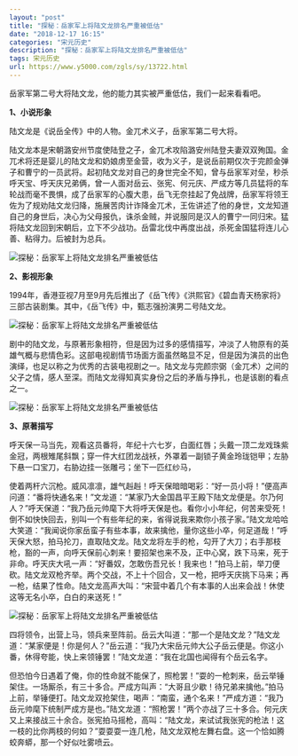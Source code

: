 ```yaml
---
layout: "post"
title: "探秘：岳家军上将陆文龙排名严重被低估"
date: "2018-12-17 16:15"
categories: "宋元历史"
description: "探秘：岳家军上将陆文龙排名严重被低估"
tags: 宋元历史
url: https://www.y5000.com/zgls/sy/13722.html
---
```






岳家军第二号大将陆文龙，他的能力其实被严重低估，我们一起来看看吧。

**1、小说形象**

陆文龙是《说岳全传》中的人物。金兀术义子，岳家军第二号大将。

陆文龙本是宋朝潞安州节度使陆登之子，金兀术攻陷潞安州陆登夫妻双双殉国。金兀术将还是婴儿的陆文龙和奶娘虏至金营，收为义子，是说岳前期仅次于完颜金弹子和曹宁的一员武将。起初陆文龙对自己的身世完全不知，曾与岳家军对垒，秒杀呼天宝、呼天庆兄弟俩，曾一人面对岳云、张宪、何元庆、严成方等几员猛将的车轮战而毫不畏惧，成了岳家军的心腹大患，岳飞无奈挂起了免战牌，岳家军将领王佐为了规劝陆文龙归降，施展苦肉计诈降金兀术，王佐讲述了他的身世，文龙知道自己的身世后，决心为父母报仇，诛杀金贼，并说服同是汉人的曹宁一同归宋。猛将陆文龙回到宋朝后，立下不少战功。岳雷北伐中再度出战，杀死金国猛将连儿心善、粘得力。后被封为总兵。

![探秘：岳家军上将陆文龙排名严重被低估](/uploads/allimg/170216/6-1F216094951956.JPG)

**2、影视形象**

1994年，香港亚视7月至9月先后推出了《岳飞传》《洪熙官》《碧血青天杨家将》三部古装剧集。其中，《岳飞传》中，甄志强扮演男二号陆文龙。

![探秘：岳家军上将陆文龙排名严重被低估](/uploads/allimg/170216/6-1F2160950249C.JPG)

剧中的陆文龙，与原著形象相符，但是因为过多的感情描写，冲淡了人物原有的英雄气概与悲情色彩。这部电视剧情节场面方面虽然略显不足，但是因为演员的出色演绎，也足以称之为优秀的古装电视剧之一。陆文龙与完颜宗弼（金兀术）之间的父子之情，感人至深。而陆文龙得知真实身份之后的矛盾与挣扎，也是该剧的看点之一。

![探秘：岳家军上将陆文龙排名严重被低估](/uploads/allimg/170216/6-1F216095053F6.JPG)

**3、原著描写**

呼天保一马当先，观看这员番将，年纪十六七岁，白面红唇；头戴一顶二龙戏珠紫金冠，两根雉尾斜飘；穿一件大红团龙战袄，外罩着一副锁子黄金玲珑铠甲；左胁下悬一口宝刀，右胁边挂一张雕弓；坐下一匹红纱马，

使着两杆六沉枪。威风凛凛，雄气赳赳！呼天保暗暗喝彩：“好一员小将！”便高声问道：“番将快通名来！”文龙道：“某家乃大金国昌平王殿下陆文龙便是。尔乃何人？”呼天保道：“我乃岳元帅麾下大将呼天保是也。看你小小年纪，何苦来受死！倒不如快快回去，别叫一个有些年纪的来，省得说我来欺你小孩子家。”陆文龙哈哈大笑道：“我闻说你家岳蛮子有些本事，故来擒他，量你这些小卒，何足道哉！”呼天保大怒，拍马抡刀，直取陆文龙。陆文龙将左手的枪，勾开了大刀；右手那枝枪，豁的一声，向呼天保前心刺来！要招架也来不及，正中心窝，跌下马来，死于非命。呼天庆大吼一声：“好番奴，怎敢伤吾兄长！我来也！”拍马上前，举刀便砍。陆文龙双枪齐举。两个交战，不上十个回合，又一枪，把呼天庆挑下马来；再一枪，结果了性命。陆文龙高声大叫：“宋营中着几个有本事的人出来会战！休使这等无名小卒，白白的来送死！”

![探秘：岳家军上将陆文龙排名严重被低估](/uploads/allimg/170216/6-1F216095133U8.JPG)

四将领令，出营上马，领兵来至阵前。岳云大叫道：“那一个是陆文龙？”陆文龙道：“某家便是！你是何人？”岳云道：“我乃大宋岳元帅大公子岳云便是。你这小番，休得夸能，快上来领锤罢！”陆文龙道：“我在北国也闻得有个岳云名字。

但恐怕今日遇着了俺，你的性命就不能保了，照枪罢！”耍的一枪刺来，岳云举锤架住。一场厮杀，有三十多合。严成方叫声：“大哥且少歇！待兄弟来擒他。”拍马上前，举锤便打。陆文龙双抢架住，喝声：“南蛮，通个名来！”严成方道：“我乃岳元帅麾下统制严成方是也。”陆文龙道：“照枪罢！”两个亦战了三十多合。何元庆又上来接战三十余合。张宪拍马摇枪，高叫：“陆文龙，来试试我张宪的枪法！这一枝的比你两枝的何如？”耍耍耍一连几枪，陆文龙双枪左舞右盘。这一个恰如腾蛟奔蟒，那一个好似吐雾喷云。
